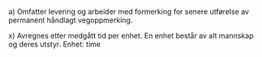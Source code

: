 a) Omfatter levering og arbeider med formerking for senere utførelse av permanent håndlagt vegoppmerking.

x) Avregnes etter medgått tid per enhet. En enhet består av alt mannskap og deres utstyr. Enhet: time

